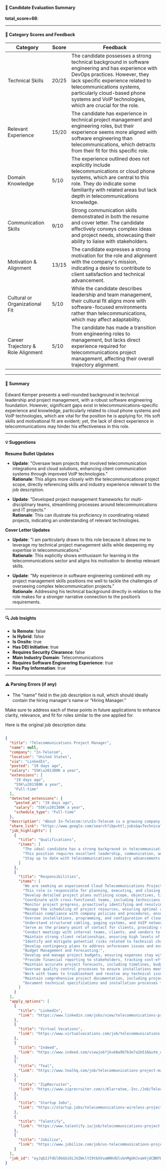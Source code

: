 #### 📄 Candidate Evaluation Summary

**total_score=66**:  

---

#### 🎯 Category Scores and Feedback

| Category                        | Score | Feedback |
|----------------------------------|-------|----------|
| Technical Skills                 | 20/25 | The candidate possesses a strong technical background in software engineering and has experience with DevOps practices. However, they lack specific experience related to telecommunications systems, particularly cloud-based phone systems and VoIP technologies, which are crucial for the role. |
| Relevant Experience              | 15/20 | The candidate has experience in technical project management and engineering roles, but their experience seems more aligned with software engineering than telecommunications, which detracts from their fit for this specific role. |
| Domain Knowledge                 | 5/10  | The experience outlined does not explicitly include telecommunications or cloud phone systems, which are central to this role. They do indicate some familiarity with related areas but lack depth in telecommunications knowledge. |
| Communication Skills             | 9/10  | Strong communication skills demonstrated in both the resume and cover letter. The candidate effectively conveys complex ideas and project needs, showcasing their ability to liaise with stakeholders. |
| Motivation & Alignment           | 13/15 | The candidate expresses a strong motivation for the role and alignment with the company's mission, indicating a desire to contribute to client satisfaction and technical advancement. |
| Cultural or Organizational Fit   | 5/10  | While the candidate describes leadership and team management, their cultural fit aligns more with software-focused environments rather than telecommunications, which may affect adaptability. |
| Career Trajectory & Role Alignment | 5/10 | The candidate has made a transition from engineering roles to management, but lacks direct experience required for telecommunications project management, affecting their overall trajectory alignment. |

---

#### 🧾 Summary

Edward Kemper presents a well-rounded background in technical leadership and project management, with a robust software engineering foundation. However, significant gaps exist in telecommunications-specific experience and knowledge, particularly related to cloud phone systems and VoIP technologies, which are vital for the position he is applying for. His soft skills and motivational fit are evident; yet, the lack of direct experience in telecommunications may hinder his effectiveness in this role.

---

#### 💡 Suggestions

**Resume Bullet Updates**  
- **Update**: "Oversaw team projects that involved telecommunication integrations and cloud solutions, enhancing client communication systems through improved VoIP technologies."  
  **Rationale**: This aligns more closely with the telecommunications project scope, directly referencing skills and industry experience relevant to the job description.

- **Update**: "Developed project management frameworks for multi-disciplinary teams, streamlining processes around telecommunications and IT projects."  
  **Rationale**: This can illustrate his proficiency in coordinating related projects, indicating an understanding of relevant technologies.

**Cover Letter Updates**  
- **Update**: "I am particularly drawn to this role because it allows me to leverage my technical project management skills while deepening my expertise in telecommunications."  
  **Rationale**: This explicitly shows enthusiasm for learning in the telecommunications sector and aligns his motivation to develop relevant skills.

- **Update**: "My experience in software engineering combined with my project management skills positions me well to tackle the challenges of overseeing complex telecommunication projects."  
  **Rationale**: Addressing his technical background directly in relation to the role makes for a stronger narrative connection to the position’s requirements.

---

#### 🔍 Job Insights

- **Is Remote**: false  
- **Is Hybrid**: false  
- **Is Onsite**: true  
- **Has DEI Initiative**: true  
- **Requires Security Clearance**: false  
- **Main Industry Domain**: Telecommunications  
- **Requires Software Engineering Experience**: true  
- **Has Pay Information**: true  

---

#### ⚠️ Parsing Errors (if any)

- The "name" field in the job description is null, which should ideally contain the hiring manager's name or “Hiring Manager.” 

Make sure to address each of these points in future applications to enhance clarity, relevance, and fit for roles similar to the one applied for.

Here is the original job description data:

```json

{
  "title": "Telecommunications Project Manager",
  "name": null,
  "company": "In-Telecom",
  "location": "United States",
  "via": "LinkedIn",
  "posted": "19 days ago",
  "salary": "55K\u201380K a year",
  "extensions": [
    "19 days ago",
    "55K\u201380K a year",
    "Full-time"
  ],
  "detected_extensions": {
    "posted_at": "19 days ago",
    "salary": "55K\u201380K a year",
    "schedule_type": "Full-time"
  },
  "description": "About In-Telecom:\n\nIn-Telecom is a growing company with a great team that provides exceptional service and is looking for eager professionals to join us.\n\nFounded in 2009, In-Telecom started as a consulting and business telephone system solution provider in Louisiana. Since then, we have evolved into a full-service technology company, offering customized solutions for cloud telephone, voice over IP, managed IT services, video conferencing, cybersecurity & data backup, physical security, internet services, and more.\n\nOur success comes from delivering the best client experience and technical expertise, making us the singular solution provider for our clients.\n\nJob Description:\n\nWe are seeking an experienced Cloud Telecommunications Project Manager to oversee cloud-based phone system installations and deployments for our clients. This role is responsible for planning, executing, and closing projects while ensuring they stay on schedule, within scope, and on budget.\n\nThe ideal candidate has a strong background in telecommunications project management and an understanding of cloud-based phone systems, VoIP technologies, and structured cabling. This position requires excellent leadership, communication, and problem-solving skills to coordinate between clients, technicians, vendors, and internal teams.\n\nDuties & Responsibilities:\n\nProject Planning and Management:\n\u2022 Develop detailed project plans outlining scope, objectives, timelines, milestones, risk assessments, and resource allocation.\n\u2022 Coordinate with cross-functional teams, including technicians, engineers, vendors, and stakeholders, to ensure smooth project execution.\n\u2022 Monitor project progress, proactively identifying and resolving potential issues to keep installations on track.\n\u2022 Manage the scheduling of project resources, ensuring optimal allocation to meet project deadlines.\n\u2022 Maintain compliance with company policies and procedures, ensuring projects align with client expectations.\n\nTechnical Expertise:\n\u2022 Oversee installations, programming, and configuration of cloud-based phone systems.\n\u2022 Understand structured cabling, paging systems, and VoIP networking to effectively plan and manage installations.\n\u2022 Stay up to date with telecommunications industry advancements to enhance project efficiency and effectiveness.\n\nStakeholder Management:\n\u2022 Serve as the primary point of contact for clients, providing regular updates on project status, challenges, and milestones.\n\u2022 Conduct meetings with internal teams, clients, and vendors to gather requirements, define project goals, and align expectations.\n\u2022 Maintain strong client relationships, ensuring high levels of satisfaction throughout the project lifecycle.\n\nRisk Management:\n\u2022 Identify and mitigate potential risks related to technical challenges, resource constraints, and scheduling conflicts.\n\u2022 Develop contingency plans to address unforeseen issues and ensure continuous project success.\n\nBudget Management and Forecasting:\n\u2022 Develop and manage project budgets, ensuring expenses stay within approved limits.\n\u2022 Provide financial reporting to stakeholders, tracking cost-effectiveness and identifying areas for improvement.\n\u2022 Maintain accurate project forecasts, including timelines, budgets, and resource needs, to ensure proactive risk management.\n\nQuality Assurance:\n\u2022 Oversee quality control processes to ensure installations meet defined standards and client requirements.\n\u2022 Work with teams to troubleshoot and resolve any technical issues related to cloud phone system implementations.\n\nDocumentation:\n\u2022 Maintain comprehensive project documentation, including project plans, schedules, status reports, and post-project evaluations.\n\u2022 Document technical specifications and installation processes for reference and ongoing support.\n\nPreferred Qualifications:\n\u2022 3+ years of experience in project management within telecommunications, VoIP, or IT industries.\n\u2022 1+ years of experience managing projects related to cloud-based phone systems.\n\u2022 Strong knowledge of VoIP, cloud phone system programming, structured cabling, and telecommunications infrastructure.\n\u2022 Excellent organizational skills with the ability to manage multiple projects simultaneously.\n\u2022 Strong leadership, communication, and problem-solving skills.\n\u2022 CompTIA Project+, CAPM, PMP, PRINCE2, or other project management certification is a plus.\n\u2022 Ability to work collaboratively in a fast-paced environment and adapt to changing project requirements.\n\nIn-Telecom Consulting, LLC is an equal opportunity employer. Qualified applicants will receive consideration for employment without regard to race, color, religion, sex, sexual orientation, gender identity, national origin, disability, or protected veteran status.",
  "share_link": "https://www.google.com/search?ibp=htl;jobs&q=Technical+Project+Manager&htidocid=zENXPY2KmWAq99SpAAAAAA%3D%3D&hl=en-US&shndl=37&shmd=H4sIAAAAAAAA_y2NQQrCMBAA8don6GXPQhMRPKgPEAVBUM8ljUuaku6G7Ar9iP81gpe5zUzzWTT7Byb0PE1vit5pZBK4FR7RK1wduYAFWrhwD4Ku-AGY4MQcEi6Pg2qWg7UiyQTRantTU5YJe57tyL380MngCubkFLvtbjObTGG9OlP7X0MkeFJUfMG9RlC-UlcqLJgAAAA&shmds=v1_AQbUm97rKLA1xlhlji-DRmMrPl_YVpKoinb2akh5tNhFZDu6wQ&source=sh/x/job/li/m1/1#fpstate=tldetail&htivrt=jobs&htiq=Technical+Project+Manager&htidocid=zENXPY2KmWAq99SpAAAAAA%3D%3D",
  "job_highlights": [
    {
      "title": "Qualifications",
      "items": [
        "The ideal candidate has a strong background in telecommunications project management and an understanding of cloud-based phone systems, VoIP technologies, and structured cabling",
        "This position requires excellent leadership, communication, and problem-solving skills to coordinate between clients, technicians, vendors, and internal teams",
        "Stay up to date with telecommunications industry advancements to enhance project efficiency and effectiveness"
      ]
    },
    {
      "title": "Responsibilities",
      "items": [
        "We are seeking an experienced Cloud Telecommunications Project Manager to oversee cloud-based phone system installations and deployments for our clients",
        "This role is responsible for planning, executing, and closing projects while ensuring they stay on schedule, within scope, and on budget",
        "Develop detailed project plans outlining scope, objectives, timelines, milestones, risk assessments, and resource allocation",
        "Coordinate with cross-functional teams, including technicians, engineers, vendors, and stakeholders, to ensure smooth project execution",
        "Monitor project progress, proactively identifying and resolving potential issues to keep installations on track",
        "Manage the scheduling of project resources, ensuring optimal allocation to meet project deadlines",
        "Maintain compliance with company policies and procedures, ensuring projects align with client expectations",
        "Oversee installations, programming, and configuration of cloud-based phone systems",
        "Understand structured cabling, paging systems, and VoIP networking to effectively plan and manage installations",
        "Serve as the primary point of contact for clients, providing regular updates on project status, challenges, and milestones",
        "Conduct meetings with internal teams, clients, and vendors to gather requirements, define project goals, and align expectations",
        "Maintain strong client relationships, ensuring high levels of satisfaction throughout the project lifecycle",
        "Identify and mitigate potential risks related to technical challenges, resource constraints, and scheduling conflicts",
        "Develop contingency plans to address unforeseen issues and ensure continuous project success",
        "Budget Management and Forecasting:",
        "Develop and manage project budgets, ensuring expenses stay within approved limits",
        "Provide financial reporting to stakeholders, tracking cost-effectiveness and identifying areas for improvement",
        "Maintain accurate project forecasts, including timelines, budgets, and resource needs, to ensure proactive risk management",
        "Oversee quality control processes to ensure installations meet defined standards and client requirements",
        "Work with teams to troubleshoot and resolve any technical issues related to cloud phone system implementations",
        "Maintain comprehensive project documentation, including project plans, schedules, status reports, and post-project evaluations",
        "Document technical specifications and installation processes for reference and ongoing support"
      ]
    }
  ],
  "apply_options": [
    {
      "title": "LinkedIn",
      "link": "https://www.linkedin.com/jobs/view/telecommunications-project-manager-at-in-telecom-4179620117?utm_campaign=google_jobs_apply&utm_source=google_jobs_apply&utm_medium=organic"
    },
    {
      "title": "Virtual Vocations",
      "link": "https://www.virtualvocations.com/job/telecommunications-project-manager-2499797-i.html?utm_campaign=google_jobs_apply&utm_source=google_jobs_apply&utm_medium=organic"
    },
    {
      "title": "Indeed",
      "link": "https://www.indeed.com/viewjob?jk=b8a9b7b3e7a2b516&utm_campaign=google_jobs_apply&utm_source=google_jobs_apply&utm_medium=organic"
    },
    {
      "title": "Teal",
      "link": "https://www.tealhq.com/job/telecommunications-project-manager_aab498df-5afa-4b30-8314-b6b033b9a439?utm_campaign=google_jobs_apply&utm_source=google_jobs_apply&utm_medium=organic"
    },
    {
      "title": "ZipRecruiter",
      "link": "https://www.ziprecruiter.com/c/Klarratee,-Inc./Job/Telecommunications-Project-Manager/-in-Clive,IA?jid=6243566098d419b7&utm_campaign=google_jobs_apply&utm_source=google_jobs_apply&utm_medium=organic"
    },
    {
      "title": "Startup Jobs",
      "link": "https://startup.jobs/telecommunications-wireless-project-manager-construction-concordia-group-6333140?utm_campaign=google_jobs_apply&utm_source=google_jobs_apply&utm_medium=organic"
    },
    {
      "title": "Talentify",
      "link": "https://www.talentify.io/job/telecommunications-project-manager-clive-iowa-remote-jobs-767498?utm_campaign=google_jobs_apply&utm_source=google_jobs_apply&utm_medium=organic"
    },
    {
      "title": "Jobilize",
      "link": "https://www.jobilize.com/job/us-telecommunications-project-manager-espo-hiring-now-job-immediately?utm_campaign=google_jobs_apply&utm_source=google_jobs_apply&utm_medium=organic"
    }
  ],
  "job_id": "eyJqb2JfdGl0bGUiOiJUZWxlY29tbXVuaWNhdGlvbnMgUHJvamVjdCBNYW5hZ2VyIiwiY29tcGFueV9uYW1lIjoiSW4tVGVsZWNvbSIsImFkZHJlc3NfY2l0eSI6IlVuaXRlZCBTdGF0ZXMiLCJodGlkb2NpZCI6InpFTlhQWTJLbVdBcTk5U3BBQUFBQUE9PSIsInV1bGUiOiJ3K0NBSVFJQ0lOVlc1cGRHVmtJRk4wWVhSbGN3In0="
}